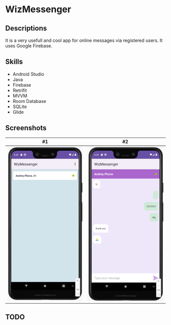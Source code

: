 # WizMessenger

## Descriptions
It is a very usefull and cool app for online messages via registered users. It uses Google Firebase.

## Skills
- Android Studio
- Java
- Firebase
- Retrifit
- MVVM
- Room Database
- SQLite
- Glide

## Screenshots

#1         |         #2
:-------------------------:|:------------------------------:
![screenshot](screenshot1.png)  | ![screenshot](screenshot2.png)

## TODO